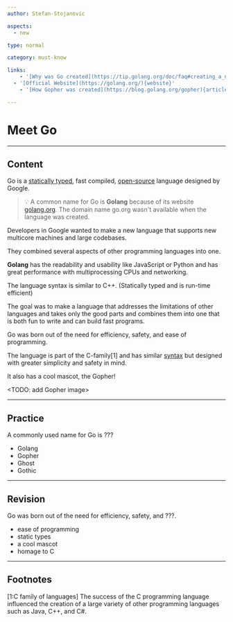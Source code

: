 ```yaml
---
author: Stefan-Stojanovic

aspects:
  - new

type: normal

category: must-know

links:
	- '[Why was Go created](https://tip.golang.org/doc/faq#creating_a_new_language){article}'
  - '[Official Website](https://golang.org/){website}' 
	- '[How Gopher was created](https://blog.golang.org/gopher){article}'

---
```


# Meet Go

---
## Content

Go is a [statically typed](enki.com/glossary/static-type), fast compiled, [open-source](enki.com/glossary/open-source) language designed by Google.

> 💡 A common name for Go is **Golang** because of its website [golang.org](https://golang.org). The domain name go.org wasn't available when the language was created.

Developers in Google wanted to make a new language that supports new multicore machines and large codebases.

They combined several aspects of other programming languages into one. 

**Golang** has the readability and usability like JavaScript or Python and has great performance with multiprocessing CPUs and networking.

The language syntax is similar to C++. (Statically typed and is run-time efficient)

The goal was to make a language that addresses the limitations of other languages and takes only the good parts and combines them into one that is both fun to write and can build fast programs.

Go was born out of the need for efficiency, safety, and ease of programming.

The language is part of the C-family[1] and has similar [syntax](enki.com/glossary/syntax) but designed with greater simplicity and safety in mind.

It also has a cool mascot, the Gopher!

<TODO: add Gopher image>

---
## Practice

A commonly used name for Go is ???

* Golang
* Gopher
* Ghost
* Gothic

---
## Revision

Go was born out of the need for efficiency, safety, and ???.

* ease of programming
* static types
* a cool mascot
* homage to C

---
## Footnotes

[1:C family of languages]
The success of the C programming language influenced the creation of a large variety of other programming languages such as Java, C++, and C#.